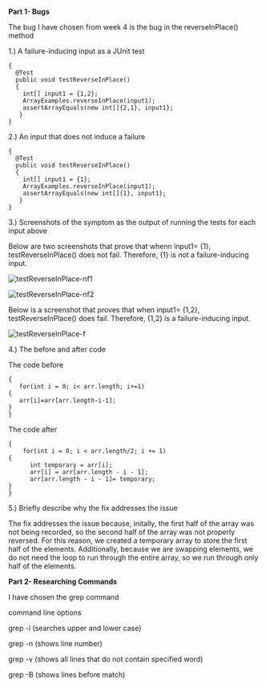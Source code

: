 **Part 1- Bugs**

The bug I have chosen from week 4 is the bug in the reverseInPlace() method

1.) A failure-inducing input as a JUnit test

```public class ArrayTests 
{
  @Test
  public void testReverseInPlace()
  {
    int[] input1 = {1,2};
    ArrayExamples.reverseInPlace(input1);
    assertArrayEquals(new int[]{2,1}, input1};
   }
}
```

2.) An input that does not induce a failure

```public class ArrayTests 
{
  @Test
  public void testReverseInPlace()
  {
    int[] input1 = {1};
    ArrayExamples.reverseInPlace(input1);
    assertArrayEquals(new int[]{1}, input1};
   }
}
```

3.) Screenshots of the symptom as the output of running the tests for each input above

Below are two screenshots that prove that whenn input1= {1}, testReverseInPlace() does not fail. Therefore, {1} is not a failure-inducing input.

![testReverseInPlace-nf1](https://github.com/EmilyGorial1/cse15l-lab-reports/assets/146862114/7f2e25af-fc1e-44e3-83a4-bcf4bf897afa)

![testReverseInPlace-nf2](https://github.com/EmilyGorial1/cse15l-lab-reports/assets/146862114/e5cee4b4-b5de-4b31-b495-2ac89029e06d)

Below is a screenshot that proves that when input1= {1,2}, testReverseInPlace() does fail. Therefore, {1,2} is a failure-inducing input.

![testReverseInPlace-f](https://github.com/EmilyGorial1/cse15l-lab-reports/assets/146862114/37e95678-175b-49f6-ba7e-d5a43aae606c)


4.) The before and after code

The code before

``` static void reverseInPlace(int[] arr)
{
   for(int i = 0; i< arr.length; i+=1)
{
   arr[i]=arr[arr.length-i-1];
}
}
```

The code after

``` static void reverseInPlace(int[] arr)
{
    for(int i = 0; i < arr.length/2; i += 1)
{
      int temporary = arr[i];
      arr[i] = arr[arr.length - i - 1];
      arr[arr.length - i - 1]= temporary;
}
}
```
5.) Briefly describe why the fix addresses the issue

The fix addresses the issue because, initally, the first half of the array was not being recorded, so the second half of the array was not properly reversed. For this reason, we created a temporary array to store the first half of the elements. Additionally, because we are swapping elements, we do not need the loop to run through the entire array, so we run through only half of the elements.

**Part 2- Researching Commands**

I have chosen the grep command

command line options

grep -i (searches upper and lower case)

grep -n (shows line number)

grep -v (shows all lines that do not contain specified word)

grep -B (shows lines before match)
